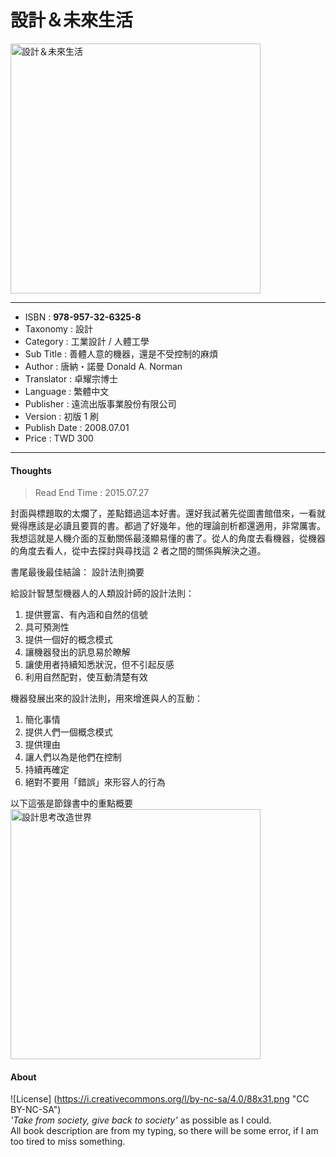 # 設計＆未來生活

<img src="https://github.com/duckscofield/book/blob/master/images/2008.978-957-32-6325-8.jpg" alt="設計＆未來生活" width="400px">

---

+ ISBN         : **978-957-32-6325-8**
+ Taxonomy     : 設計
+ Category     : 工業設計 / 人體工學
+ Sub Title    : 善體人意的機器，還是不受控制的麻煩
+ Author       : 唐納・諾曼 Donald A. Norman
+ Translator   : 卓耀宗博士
+ Language     : 繁體中文
+ Publisher    : 遠流出版事業股份有限公司
+ Version      : 初版 1 刷
+ Publish Date : 2008.07.01
+ Price        : TWD 300

---

#### Thoughts

> Read End Time : 2015.07.27

封面與標題取的太爛了，差點錯過這本好書。還好我試著先從圖書館借來，一看就覺得應該是必讀且要買的書。都過了好幾年，他的理論剖析都還適用，非常厲害。我想這就是人機介面的互動關係最淺顯易懂的書了。從人的角度去看機器，從機器的角度去看人，從中去探討與尋找這 2 者之間的關係與解決之道。

書尾最後最佳結論：
設計法則摘要

給設計智慧型機器人的人類設計師的設計法則：

1. 提供豐富、有內涵和自然的信號
1. 具可預測性
1. 提供一個好的概念模式
1. 讓機器發出的訊息易於瞭解
1. 讓使用者持續知悉狀況，但不引起反感
1. 利用自然配對，使互動清楚有效

機器發展出來的設計法則，用來增進與人的互動：

1. 簡化事情
1. 提供人們一個概念模式
1. 提供理由
1. 讓人們以為是他們在控制
1. 持續再確定
1. 絕對不要用「錯誤」來形容人的行為

以下這張是節錄書中的重點概要<img src="https://github.com/duckscofield/book/blob/master/images/2008.978-957-32-6325-8_thoughts.png" alt="設計思考改造世界" width="400px">

#### About

![License] (https://i.creativecommons.org/l/by-nc-sa/4.0/88x31.png "CC BY-NC-SA")  
*'Take from society, give back to society'* as possible as I could.  
All book description are from my typing, so there will be some error, if I am too tired to miss something.